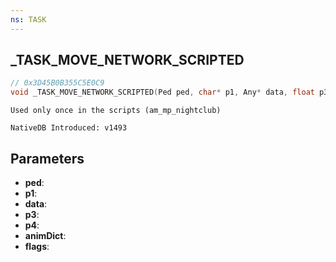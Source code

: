 ```yaml
---
ns: TASK
---
```

## _TASK_MOVE_NETWORK_SCRIPTED

```c
// 0x3D45B0B355C5E0C9
void _TASK_MOVE_NETWORK_SCRIPTED(Ped ped, char* p1, Any* data, float p3, BOOL p4, char* animDict, int flags);
```

```
Used only once in the scripts (am_mp_nightclub)

NativeDB Introduced: v1493
```

## Parameters
* **ped**:
* **p1**:
* **data**:
* **p3**:
* **p4**:
* **animDict**:
* **flags**:
